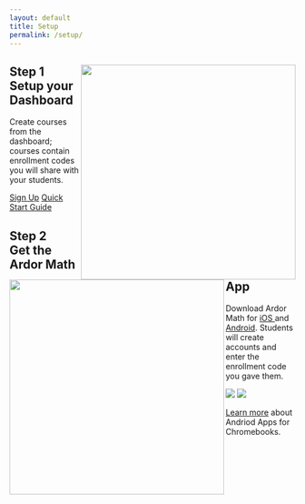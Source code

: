 ```yaml
---
layout: default
title: Setup
permalink: /setup/
---
```

<!-- Setup
================================================== -->
<article class="explainer">
<div class="explainer__content">
    <img class="explainer-computer" src="./../assets/images/explanar/computer_drawing.png" width="378" align="right">
    <h2>Step 1 <br> Setup your Dashboard</h2>
    <p>
      Create courses from the dashboard; courses contain enrollment codes you will share with your students.
    </p>
    <a href="http://accounts.ardoreducation.com" class="button button--outline">Sign Up</a>
    <a href="http://us11.campaign-archive1.com/?u=e0d8362a03edb98f9391ddcd5&id=70b25c4272" class="button button--outline">Quick Start Guide</a>
</div>
</article>
<article class="explainer2">
<div class="explainer__content2">
    <img class="explainer-iPad" src="./../assets/images/explanar/iPad_drawing.png" width="378" align="left">
    <h2>Step 2 <br> Get the Ardor Math App</h2>
    <p>
      Download Ardor Math for
      <a href="https://itunes.apple.com/us/app/ardor-math/id953832689?ls=1&mt=8">iOS </a>
      and <a href="https://play.google.com/store/apps/details?id=com.ardor.algebradojo">Android</a>.
      Students will create accounts and enter the enrollment code you gave them.
    </p>
    <p>
        <a href="https://itunes.apple.com/us/app/ardor-math/id953832689?ls=1&mt=8"><img class="app-store-badge" src="./../assets/images/logo/App_Store_Badge.svg"></a>
        <a href="https://play.google.com/store/apps/details?id=com.ardor.algebradojo"><img class="app-store-badge" src="./../assets/images/logo/play-store-badge.png"></a>
    </p>
    <p>
        <a href="https://support.google.com/chromebook/answer/7021273?hl=en">Learn more</a> about Andriod Apps for Chromebooks.
    </p>
</div>
</article>
